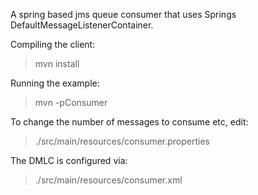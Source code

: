 A spring based jms queue consumer that uses Springs DefaultMessageListenerContainer.

Compiling the client:

   >mvn install

Running the example:

   >mvn -pConsumer

To change the number of messages to consume etc, edit:

   >./src/main/resources/consumer.properties

The DMLC is configured via:

   >./src/main/resources/consumer.xml



